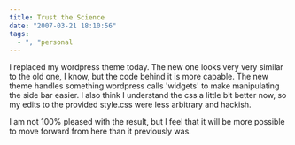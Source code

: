 ```yaml
---
title: Trust the Science
date: "2007-03-21 18:10:56"
tags:
  - ", "personal
---
```

I replaced my wordpress theme today.  The new one looks very very similar to the old one, I know, but the code behind it is more capable.  The new theme handles something wordpress calls 'widgets' to make manipulating the side bar easier.  I also think I understand the css a little bit better now, so my edits to the provided style.css were less arbitrary and hackish.

I am not 100% pleased with the result, but I feel that it will be more possible to move forward from here than it previously was. 

